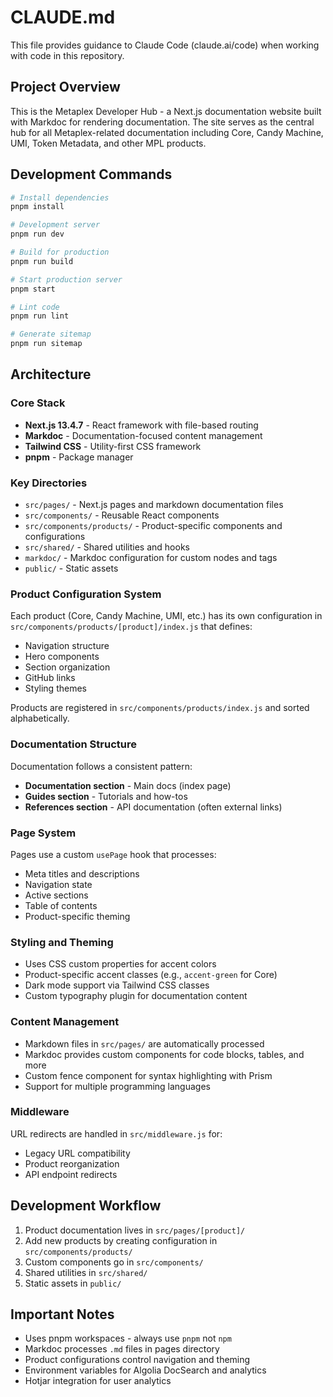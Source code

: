 # CLAUDE.md

This file provides guidance to Claude Code (claude.ai/code) when working with code in this repository.

## Project Overview

This is the Metaplex Developer Hub - a Next.js documentation website built with Markdoc for rendering documentation. The site serves as the central hub for all Metaplex-related documentation including Core, Candy Machine, UMI, Token Metadata, and other MPL products.

## Development Commands

```bash
# Install dependencies
pnpm install

# Development server
pnpm run dev

# Build for production
pnpm run build

# Start production server
pnpm start

# Lint code
pnpm run lint

# Generate sitemap
pnpm run sitemap
```

## Architecture

### Core Stack
- **Next.js 13.4.7** - React framework with file-based routing
- **Markdoc** - Documentation-focused content management
- **Tailwind CSS** - Utility-first CSS framework
- **pnpm** - Package manager

### Key Directories

- `src/pages/` - Next.js pages and markdown documentation files
- `src/components/` - Reusable React components
- `src/components/products/` - Product-specific components and configurations
- `src/shared/` - Shared utilities and hooks
- `markdoc/` - Markdoc configuration for custom nodes and tags
- `public/` - Static assets

### Product Configuration System

Each product (Core, Candy Machine, UMI, etc.) has its own configuration in `src/components/products/[product]/index.js` that defines:
- Navigation structure
- Hero components
- Section organization
- GitHub links
- Styling themes

Products are registered in `src/components/products/index.js` and sorted alphabetically.

### Documentation Structure

Documentation follows a consistent pattern:
- **Documentation section** - Main docs (index page)
- **Guides section** - Tutorials and how-tos
- **References section** - API documentation (often external links)

### Page System

Pages use a custom `usePage` hook that processes:
- Meta titles and descriptions
- Navigation state
- Active sections
- Table of contents
- Product-specific theming

### Styling and Theming

- Uses CSS custom properties for accent colors
- Product-specific accent classes (e.g., `accent-green` for Core)
- Dark mode support via Tailwind CSS classes
- Custom typography plugin for documentation content

### Content Management

- Markdown files in `src/pages/` are automatically processed
- Markdoc provides custom components for code blocks, tables, and more
- Custom fence component for syntax highlighting with Prism
- Support for multiple programming languages

### Middleware

URL redirects are handled in `src/middleware.js` for:
- Legacy URL compatibility
- Product reorganization
- API endpoint redirects

## Development Workflow

1. Product documentation lives in `src/pages/[product]/`
2. Add new products by creating configuration in `src/components/products/`
3. Custom components go in `src/components/`
4. Shared utilities in `src/shared/`
5. Static assets in `public/`

## Important Notes

- Uses pnpm workspaces - always use `pnpm` not `npm`
- Markdoc processes `.md` files in pages directory
- Product configurations control navigation and theming
- Environment variables for Algolia DocSearch and analytics
- Hotjar integration for user analytics
